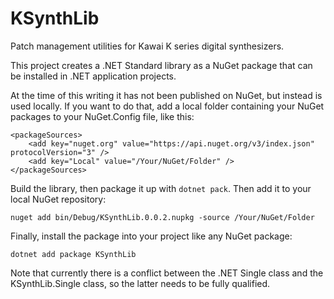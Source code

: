 # KSynthLib

Patch management utilities for Kawai K series digital synthesizers.

This project creates a .NET Standard library as a NuGet package
that can be installed in .NET application projects.

At the time of this writing it has not been published on NuGet, but 
instead is used locally. If you want to do that, add a local folder
containing your NuGet packages to your NuGet.Config file, like this:

    <packageSources>
        <add key="nuget.org" value="https://api.nuget.org/v3/index.json" protocolVersion="3" />
        <add key="Local" value="/Your/NuGet/Folder" />
    </packageSources>

Build the library, then package it up with `dotnet pack`. Then add it to your local
NuGet repository:

    nuget add bin/Debug/KSynthLib.0.0.2.nupkg -source /Your/NuGet/Folder

Finally, install the package into your project like any NuGet package:

    dotnet add package KSynthLib

Note that currently there is a conflict between the .NET Single class
and the KSynthLib.Single class, so the latter needs to be fully qualified.
